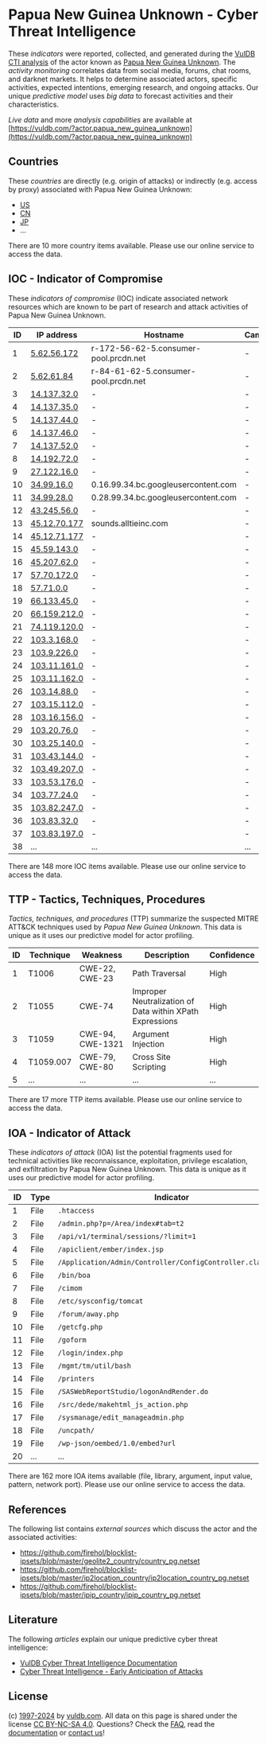 # Papua New Guinea Unknown - Cyber Threat Intelligence

These _indicators_ were reported, collected, and generated during the [VulDB CTI analysis](https://vuldb.com/?kb.cti) of the actor known as [Papua New Guinea Unknown](https://vuldb.com/?actor.papua_new_guinea_unknown). The _activity monitoring_ correlates data from social media, forums, chat rooms, and darknet markets. It helps to determine associated actors, specific activities, expected intentions, emerging research, and ongoing attacks. Our unique _predictive model_ uses _big data_ to forecast activities and their characteristics.

_Live data_ and more _analysis capabilities_ are available at [https://vuldb.com/?actor.papua_new_guinea_unknown](https://vuldb.com/?actor.papua_new_guinea_unknown)

## Countries

These _countries_ are directly (e.g. origin of attacks) or indirectly (e.g. access by proxy) associated with Papua New Guinea Unknown:

* [US](https://vuldb.com/?country.us)
* [CN](https://vuldb.com/?country.cn)
* [JP](https://vuldb.com/?country.jp)
* ...

There are 10 more country items available. Please use our online service to access the data.

## IOC - Indicator of Compromise

These _indicators of compromise_ (IOC) indicate associated network resources which are known to be part of research and attack activities of Papua New Guinea Unknown.

ID | IP address | Hostname | Campaign | Confidence
-- | ---------- | -------- | -------- | ----------
1 | [5.62.56.172](https://vuldb.com/?ip.5.62.56.172) | r-172-56-62-5.consumer-pool.prcdn.net | - | High
2 | [5.62.61.84](https://vuldb.com/?ip.5.62.61.84) | r-84-61-62-5.consumer-pool.prcdn.net | - | High
3 | [14.137.32.0](https://vuldb.com/?ip.14.137.32.0) | - | - | High
4 | [14.137.35.0](https://vuldb.com/?ip.14.137.35.0) | - | - | High
5 | [14.137.44.0](https://vuldb.com/?ip.14.137.44.0) | - | - | High
6 | [14.137.46.0](https://vuldb.com/?ip.14.137.46.0) | - | - | High
7 | [14.137.52.0](https://vuldb.com/?ip.14.137.52.0) | - | - | High
8 | [14.192.72.0](https://vuldb.com/?ip.14.192.72.0) | - | - | High
9 | [27.122.16.0](https://vuldb.com/?ip.27.122.16.0) | - | - | High
10 | [34.99.16.0](https://vuldb.com/?ip.34.99.16.0) | 0.16.99.34.bc.googleusercontent.com | - | Medium
11 | [34.99.28.0](https://vuldb.com/?ip.34.99.28.0) | 0.28.99.34.bc.googleusercontent.com | - | Medium
12 | [43.245.56.0](https://vuldb.com/?ip.43.245.56.0) | - | - | High
13 | [45.12.70.177](https://vuldb.com/?ip.45.12.70.177) | sounds.alltieinc.com | - | High
14 | [45.12.71.177](https://vuldb.com/?ip.45.12.71.177) | - | - | High
15 | [45.59.143.0](https://vuldb.com/?ip.45.59.143.0) | - | - | High
16 | [45.207.62.0](https://vuldb.com/?ip.45.207.62.0) | - | - | High
17 | [57.70.172.0](https://vuldb.com/?ip.57.70.172.0) | - | - | High
18 | [57.71.0.0](https://vuldb.com/?ip.57.71.0.0) | - | - | High
19 | [66.133.45.0](https://vuldb.com/?ip.66.133.45.0) | - | - | High
20 | [66.159.212.0](https://vuldb.com/?ip.66.159.212.0) | - | - | High
21 | [74.119.120.0](https://vuldb.com/?ip.74.119.120.0) | - | - | High
22 | [103.3.168.0](https://vuldb.com/?ip.103.3.168.0) | - | - | High
23 | [103.9.226.0](https://vuldb.com/?ip.103.9.226.0) | - | - | High
24 | [103.11.161.0](https://vuldb.com/?ip.103.11.161.0) | - | - | High
25 | [103.11.162.0](https://vuldb.com/?ip.103.11.162.0) | - | - | High
26 | [103.14.88.0](https://vuldb.com/?ip.103.14.88.0) | - | - | High
27 | [103.15.112.0](https://vuldb.com/?ip.103.15.112.0) | - | - | High
28 | [103.16.156.0](https://vuldb.com/?ip.103.16.156.0) | - | - | High
29 | [103.20.76.0](https://vuldb.com/?ip.103.20.76.0) | - | - | High
30 | [103.25.140.0](https://vuldb.com/?ip.103.25.140.0) | - | - | High
31 | [103.43.144.0](https://vuldb.com/?ip.103.43.144.0) | - | - | High
32 | [103.49.207.0](https://vuldb.com/?ip.103.49.207.0) | - | - | High
33 | [103.53.176.0](https://vuldb.com/?ip.103.53.176.0) | - | - | High
34 | [103.77.24.0](https://vuldb.com/?ip.103.77.24.0) | - | - | High
35 | [103.82.247.0](https://vuldb.com/?ip.103.82.247.0) | - | - | High
36 | [103.83.32.0](https://vuldb.com/?ip.103.83.32.0) | - | - | High
37 | [103.83.197.0](https://vuldb.com/?ip.103.83.197.0) | - | - | High
38 | ... | ... | ... | ...

There are 148 more IOC items available. Please use our online service to access the data.

## TTP - Tactics, Techniques, Procedures

_Tactics, techniques, and procedures_ (TTP) summarize the suspected MITRE ATT&CK techniques used by _Papua New Guinea Unknown_. This data is unique as it uses our predictive model for actor profiling.

ID | Technique | Weakness | Description | Confidence
-- | --------- | -------- | ----------- | ----------
1 | T1006 | CWE-22, CWE-23 | Path Traversal | High
2 | T1055 | CWE-74 | Improper Neutralization of Data within XPath Expressions | High
3 | T1059 | CWE-94, CWE-1321 | Argument Injection | High
4 | T1059.007 | CWE-79, CWE-80 | Cross Site Scripting | High
5 | ... | ... | ... | ...

There are 17 more TTP items available. Please use our online service to access the data.

## IOA - Indicator of Attack

These _indicators of attack_ (IOA) list the potential fragments used for technical activities like reconnaissance, exploitation, privilege escalation, and exfiltration by Papua New Guinea Unknown. This data is unique as it uses our predictive model for actor profiling.

ID | Type | Indicator | Confidence
-- | ---- | --------- | ----------
1 | File | `.htaccess` | Medium
2 | File | `/admin.php?p=/Area/index#tab=t2` | High
3 | File | `/api/v1/terminal/sessions/?limit=1` | High
4 | File | `/apiclient/ember/index.jsp` | High
5 | File | `/Application/Admin/Controller/ConfigController.class.php` | High
6 | File | `/bin/boa` | Medium
7 | File | `/cimom` | Low
8 | File | `/etc/sysconfig/tomcat` | High
9 | File | `/forum/away.php` | High
10 | File | `/getcfg.php` | Medium
11 | File | `/goform` | Low
12 | File | `/login/index.php` | High
13 | File | `/mgmt/tm/util/bash` | High
14 | File | `/printers` | Medium
15 | File | `/SASWebReportStudio/logonAndRender.do` | High
16 | File | `/src/dede/makehtml_js_action.php` | High
17 | File | `/sysmanage/edit_manageadmin.php` | High
18 | File | `/uncpath/` | Medium
19 | File | `/wp-json/oembed/1.0/embed?url` | High
20 | ... | ... | ...

There are 162 more IOA items available (file, library, argument, input value, pattern, network port). Please use our online service to access the data.

## References

The following list contains _external sources_ which discuss the actor and the associated activities:

* https://github.com/firehol/blocklist-ipsets/blob/master/geolite2_country/country_pg.netset
* https://github.com/firehol/blocklist-ipsets/blob/master/ip2location_country/ip2location_country_pg.netset
* https://github.com/firehol/blocklist-ipsets/blob/master/ipip_country/ipip_country_pg.netset

## Literature

The following _articles_ explain our unique predictive cyber threat intelligence:

* [VulDB Cyber Threat Intelligence Documentation](https://vuldb.com/?kb.cti)
* [Cyber Threat Intelligence - Early Anticipation of Attacks](https://www.scip.ch/en/?labs.20201022)

## License

(c) [1997-2024](https://vuldb.com/?kb.changelog) by [vuldb.com](https://vuldb.com/?kb.about). All data on this page is shared under the license [CC BY-NC-SA 4.0](https://creativecommons.org/licenses/by-nc-sa/4.0/). Questions? Check the [FAQ](https://vuldb.com/?kb.faq), read the [documentation](https://vuldb.com/?kb) or [contact us](https://vuldb.com/?contact)!
